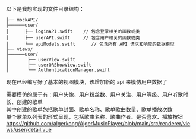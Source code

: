 以下是我想实现的文件目录结构：
```
├── mockAPI/
├──────user/ 
│      ├── loginAPI.swift    // 包含登录相关的函数或类
│      ├── userAPI.swift     // 包含用户相关的函数或类
│      └── apiModels.swift      // 包含所有 API 请求和响应的数据模型
├── views/
├──────user/ 
│       ├── userView.swift
│       ├── userQRShowView.swift
│       └── AuthenticationManager.swift
```

现在已经编写好了基本的视图模块，该增加新的 api 来模仿用户数据了

需要模仿的属于有：用户头像、用户粉丝数、用户关注、用户等级、用户听歌时长、创建的歌单<br>
其中创建的歌单包括歌单封面、歌单名称、歌单歌曲数量、歌单播放次数<br>
单个歌单以列表的形式呈现，包括歌曲名称、歌曲作者、是否喜欢、播放按钮<br>
https://github.com/algerkong/AlgerMusicPlayer/blob/main/src/renderer/views/user/detail.vue
